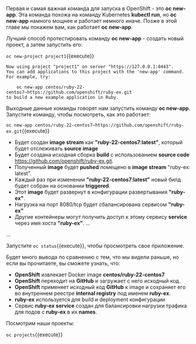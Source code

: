 Первая и самая важная команда для запуска в OpenShift - это **oc new-app**. 
Эта команда похожа на команду Kubernetes **kubectl run**, но **oc new-app** намного мощнее и работает немного иначе.
Позже в этой главе мы покажем вам, как работает **oc new-app**.

Лучший способ протестировать команду **oc new-app** - создать новый проект, а затем запустить его:

`oc new-project project1`{{execute}}

```
Now using project "project1" on server "https://127.0.0.1:8443".
You can add applications to this project with the 'new-app' command. For example, try:

    oc new-app centos/ruby-22-centos7~https://github.com/openshift/ruby-ex.git
to build a new example application in Ruby.
```

Выходные данные команды говорят нам запустить команду **oc new-app**. Запустите команду, чтобы посмотреть, как это работает:

`oc new-app centos/ruby-22-centos7~https://github.com/openshift/ruby-ex.git`{{execute}} 

 * Будет создан **image stream** как **"ruby-22-centos7:latest"**, который будет отслеживать **source image**
 * Будет создана исходная сборка **build** с использованием **source code**  https://github.com/openshift/ruby-ex.git.
 * Полученный **image** будет **pushed** помещено в **image stream** "ruby-ex: latest".
 * Каждый раз при изменении **"ruby-22-centos7:latest"** новый билд будет собран на основании **triggered**.
 * Этот **image** будет развернут в конфигурации развертывания **"ruby-ex"**.
 * Нагрузка на порт 8080/tcp будет сбалансирована сервисом **"ruby-ex"**
 * Другие контейнеры могут получить доступ к этому сервису **service** через имя хоста **"ruby-ex"**.
...
<output omitted>
...

Запустите `oc status`{{execute}}, чтобы просмотреть свое приложение.

Будет много вывода по сравнению с тем, что мы видели раньше, но если вы прочитаете, вы сможете узнать, что:

- **OpenShift** извлекает Docker image **centos/ruby-22-centos7**
- **OpenShift** переходит на **GitHub** и загружает с него исходный код.
- **OpenShift** применяет исходный код **GitHub** к image и сохраняет его во внутреннем реестре **internal registry** под именем **ruby-ex**.
- **ruby-ex** используется для build и deployment конфигурации
- Сервис **ruby-ex service** создан для балансировки нагрузки трафика для подов с **ruby-ex** в их **names**.

Посмотрим наши проекты:

`oc projects`{{execute}}
